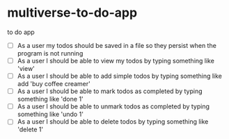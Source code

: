 # multiverse-to-do-app
to do app

- [ ] As a user my todos should be saved in a file so they persist when the program is not running
- [ ] As a user I should be able to view my todos by typing something like 'view'
- [ ] As a user I should be able to add simple todos by typing something like add 'buy coffee creamer'
- [ ] As a user I should be able to mark todos as completed by typing something like 'done 1'
- [ ] As a user I should be able to unmark todos as completed by typing something like 'undo 1'
- [ ] As a user I should be able to delete todos by typing something like 'delete 1'
